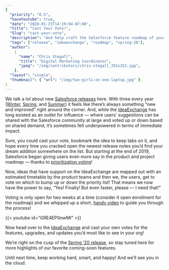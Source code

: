 ```yaml
---
{
  "priority": "0.5",
  "haveYoutube": true,
  "date": "2020-01-23T14:19:04-07:00",
  "title": "Cast Your Vote!",
  "Slug": "cast-your-vote",
  "description": "And help craft the Salesforce feature roadmap of your dreams.",
  "tags": ["release", "ideaexchange", "roadmap", "spring-20"],
  "author":
    {
      "name": "Chris Stegall",
      "title": "Digital Marketing Coordinator",
      "jpeg": "/img/contributors/chris-stegall_352x352.jpg",
    },
  "layout": "single",
  "thumbnail": { "url": "/img/two-girls-on-one-laptop.jpg" },
}
---
```


We talk a lot about new [Salesforce releases](https://medium.com/tag/release-highlights/archive) here. With three every year ([Winter](https://medium.com/creme-de-la-crm/winter-20-release-highlights-lightning-is-going-live-permanently-1f439d4103e8), [Spring](https://medium.com/creme-de-la-crm/spring-20-release-highlights-samesite-cookies-integrations-and-preparing-for-google-chrome-80-9955cb7e4a41), and [Summer](https://medium.com/creme-de-la-crm/summer-19-release-highlights-back-to-the-classics-7b9abe9e6cf9)) it feels like there’s always something “new and improved” right around the corner. And, while the [IdeaExchange](https://trailblazer.salesforce.com/ideaSearch) has long existed as an outlet for influence — where users’ suggestions can be shared with the Salesforce community at large and voted up or down based on shared demand, it’s sometimes felt underpowered in terms of immediate impact.

Sure, you could cast your vote, bookmark the idea to keep tabs on it, and hope every time you cracked open the newest release notes you’d find your dream addition somewhere on the list. But starting at the end of 2019, Salesforce began giving users even more say in the product and project roadmap — thanks to [prioritization voting](https://ideas.salesforce.com/s/prioritization)!

Now, ideas that have support on the IdeaExchange are mapped out with an estimated timetable by the product teams and then we, the users, get to vote on which to bump up or down the priority list! That means we now have the power to say, “Yes! Finally! But even faster, please — I need that!”

Voting is only open for two weeks at a time (consider it open enrollment for the roadmap) and we whipped up a short, [handy video](https://www.youtube.com/watch?v=GRE4EP0nwMI) to guide you through the process!

{{< youtube id="GRE4EP0nwMI" >}}

Now head over to the [IdeaExchange](https://ideas.salesforce.com/s/prioritization) and cast your own votes for the features, upgrades, and updates you’d most like to see in your org!

We’re right on the cusp of the [Spring ’20 release](https://releasenotes.docs.salesforce.com/en-us/spring20/release-notes/salesforce_release_notes.htm), so stay tuned here for more highlights of our favorite coming-soon features.

Until next time, keep working hard, smart, and happy! And we’ll see you in the cloud.
